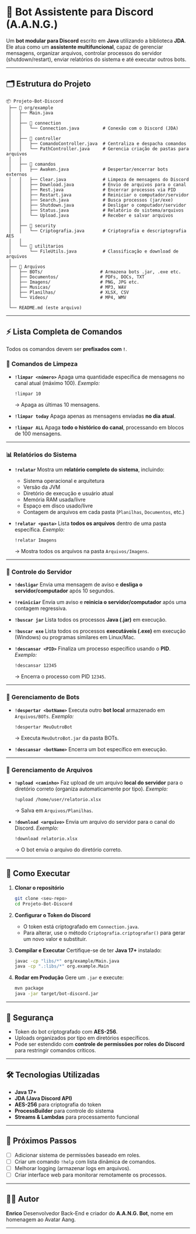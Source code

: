 # 🤖 Bot Assistente para Discord (A.A.N.G.)

Um **bot modular para Discord** escrito em **Java** utilizando a biblioteca **JDA**.  
Ele atua como um **assistente multifuncional**, capaz de gerenciar mensagens, organizar arquivos, controlar processos do servidor (shutdown/restart), enviar relatórios do sistema e até executar outros bots.

---

## 🗂️ Estrutura do Projeto

```
📦 Projeto-Bot-Discord
 ├── 📂 org/example
 │   ├── Main.java
 │   │
 │   ├── 📂 connection
 │   │   └── Connection.java         # Conexão com o Discord (JDA)
 │   │
 │   ├── 📂 controller
 │   │   ├── ComandoController.java  # Centraliza e despacha comandos
 │   │   └── PathController.java     # Gerencia criação de pastas para arquivos
 │   │
 │   ├── 📂 comandos
 │   │   ├── Awaken.java             # Despertar/encerrar bots externos
 │   │   ├── Clear.java              # Limpeza de mensagens do Discord
 │   │   ├── Download.java           # Envio de arquivos para o canal
 │   │   ├── Rest.java               # Encerrar processos via PID
 │   │   ├── Restart.java            # Reiniciar o computador/servidor
 │   │   ├── Search.java             # Busca processos (jar/exe)
 │   │   ├── Shutdown.java           # Desligar o computador/servidor
 │   │   ├── Status.java             # Relatório do sistema/arquivos
 │   │   └── Upload.java             # Receber e salvar arquivos
 │   │
 │   ├── 📂 security
 │   │   └── Criptografia.java       # Criptografia e descriptografia AES
 │   │
 │   └── 📂 utilitarios
 │       └── FileUtils.java          # Classificação e download de arquivos
 │
 ├── 📂 Arquivos
 │   ├── BOTs/                      # Armazena bots .jar, .exe etc.
 │   ├── Documentos/                # PDFs, DOCs, TXT
 │   ├── Imagens/                   # PNG, JPG etc.
 │   ├── Musicas/                   # MP3, WAV
 │   ├── Planilhas/                 # XLSX, CSV
 │   └── Videos/                    # MP4, WMV
 │
 └── README.md (este arquivo)
````

---

## ⚡ Lista Completa de Comandos

Todos os comandos devem ser **prefixados com `!`**.

### 🧹 **Comandos de Limpeza**

* **`!limpar <número>`**
  Apaga uma quantidade específica de mensagens no canal atual (máximo 100).
  *Exemplo:*

  ```
  !limpar 10
  ```

  → Apaga as últimas 10 mensagens.

* **`!limpar today`**
  Apaga apenas as mensagens enviadas **no dia atual**.

* **`!limpar ALL`**
  Apaga **todo o histórico do canal**, processando em blocos de 100 mensagens.

---

### 📊 **Relatórios do Sistema**

* **`!relatar`**
  Mostra um **relatório completo do sistema**, incluindo:

  * Sistema operacional e arquitetura
  * Versão da JVM
  * Diretório de execução e usuário atual
  * Memória RAM usada/livre
  * Espaço em disco usado/livre
  * Contagem de arquivos em cada pasta (`Planilhas`, `Documentos`, etc.)

* **`!relatar <pasta>`**
  Lista **todos os arquivos** dentro de uma pasta específica.
  *Exemplo:*

  ```
  !relatar Imagens
  ```

  → Mostra todos os arquivos na pasta `Arquivos/Imagens`.

---

### 🔌 **Controle do Servidor**

* **`!desligar`**
  Envia uma mensagem de aviso e **desliga o servidor/computador** após 10 segundos.

* **`!reiniciar`**
  Envia um aviso e **reinicia o servidor/computador** após uma contagem regressiva.

* **`!buscar jar`**
  Lista todos os processos **Java (.jar)** em execução.

* **`!buscar exe`**
  Lista todos os processos **executáveis (.exe)** em execução (Windows) ou programas similares em Linux/Mac.

* **`!descansar <PID>`**
  Finaliza um processo específico usando o **PID**.
  *Exemplo:*

  ```
  !descansar 12345
  ```

  → Encerra o processo com PID `12345`.

---

### 🤖 **Gerenciamento de Bots**

* **`!despertar <botName>`**
  Executa outro **bot local** armazenado em `Arquivos/BOTs`.
  *Exemplo:*

  ```
  !despertar MeuOutroBot
  ```

  → Executa `MeuOutroBot.jar` da pasta BOTs.

* **`!descansar <botName>`**
  Encerra um bot específico em execução.

---

### 📂 **Gerenciamento de Arquivos**

* **`!upload <caminho>`**
  Faz upload de um arquivo **local do servidor** para o diretório correto (organiza automaticamente por tipo).
  *Exemplo:*

  ```
  !upload /home/user/relatorio.xlsx
  ```

  → Salva em `Arquivos/Planilhas`.

* **`!download <arquivo>`**
  Envia um arquivo do servidor para o canal do Discord.
  *Exemplo:*

  ```
  !download relatorio.xlsx
  ```

  → O bot envia o arquivo do diretório correto.

---

## 🚀 Como Executar

1. **Clonar o repositório**

   ```bash
   git clone <seu-repo>
   cd Projeto-Bot-Discord
   ```

2. **Configurar o Token do Discord**

   * O token está criptografado em `Connection.java`.
   * Para alterar, use o método `Criptografia.criptografar()` para gerar um novo valor e substituir.

3. **Compilar e Executar**
   Certifique-se de ter **Java 17+** instalado:

   ```bash
   javac -cp "libs/*" org/example/Main.java
   java -cp ".:libs/*" org.example.Main
   ```

4. **Rodar em Produção**
   Gere um `.jar` e execute:

   ```bash
   mvn package
   java -jar target/bot-discord.jar
   ```

---

## 🔐 Segurança

* Token do bot criptografado com **AES-256**.
* Uploads organizados por tipo em diretórios específicos.
* Pode ser estendido com **controle de permissões por roles do Discord** para restringir comandos críticos.

---

## 🛠️ Tecnologias Utilizadas

* **Java 17+**
* **JDA (Java Discord API)**
* **AES-256** para criptografia do token
* **ProcessBuilder** para controle do sistema
* **Streams & Lambdas** para processamento funcional

---

## 📌 Próximos Passos

* [ ] Adicionar sistema de permissões baseado em roles.
* [ ] Criar um comando `!help` com lista dinâmica de comandos.
* [ ] Melhorar logging (armazenar logs em arquivos).
* [ ] Criar interface web para monitorar remotamente os processos.

---

## 👨‍💻 Autor

**Enrico**
Desenvolvedor Back-End e criador do **A.A.N.G. Bot**, nome em homenagem ao Avatar Aang.

---

```

